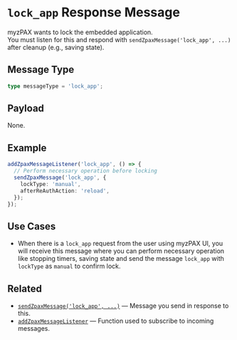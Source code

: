 # `lock_app` Response Message

myzPAX wants to lock the embedded application.  
You must listen for this and respond with `sendZpaxMessage('lock_app', ...)` after cleanup (e.g., saving state).

## Message Type

```ts
type messageType = 'lock_app';
```

## Payload

None.

## Example

```ts
addZpaxMessageListener('lock_app', () => {
  // Perform necessary operation before locking
  sendZpaxMessage('lock_app', {
    lockType: 'manual',
    afterReAuthAction: 'reload',
  });
});
```

## Use Cases

- When there is a `lock_app` request from the user using myzPAX UI, you will receive this message where you can perform necessary operation like stopping timers, saving state and send the message `lock_app` with `lockType` as `manual` to confirm lock.

## Related

- [`sendZpaxMessage('lock_app', ...)`](../request-message/lock_app.md) — Message you send in response to this.
- [`addZpaxMessageListener`](../addZpaxMessageListener.md) — Function used to subscribe to incoming messages.
